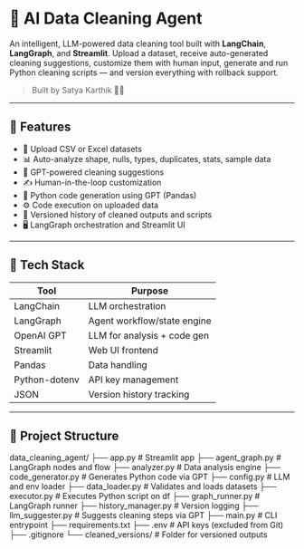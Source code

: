# 🧼 AI Data Cleaning Agent

An intelligent, LLM-powered data cleaning tool built with **LangChain**, **LangGraph**, and **Streamlit**. Upload a dataset, receive auto-generated cleaning suggestions, customize them with human input, generate and run Python cleaning scripts — and version everything with rollback support.

> Built by Satya Karthik 👨‍💻

---

## 🎯 Features

- 📁 Upload CSV or Excel datasets
- 📊 Auto-analyze shape, nulls, types, duplicates, stats, sample data
- 🤖 GPT-powered cleaning suggestions
- ✍️ Human-in-the-loop customization
- 🧾 Python code generation using GPT (Pandas)
- ⚙️ Code execution on uploaded data
- 💾 Versioned history of cleaned outputs and scripts
- 🖥️ LangGraph orchestration and Streamlit UI

---

## 🧰 Tech Stack

| Tool        | Purpose                     |
|-------------|-----------------------------|
| LangChain   | LLM orchestration            |
| LangGraph   | Agent workflow/state engine  |
| OpenAI GPT  | LLM for analysis + code gen  |
| Streamlit   | Web UI frontend              |
| Pandas      | Data handling                |
| Python-dotenv | API key management         |
| JSON        | Version history tracking     |

---

## 📂 Project Structure

data_cleaning_agent/
├── app.py # Streamlit app
├── agent_graph.py # LangGraph nodes and flow
├── analyzer.py # Data analysis engine
├── code_generator.py # Generates Python code via GPT
├── config.py # LLM and env loader
├── data_loader.py # Validates and loads datasets
├── executor.py # Executes Python script on df
├── graph_runner.py # LangGraph runner
├── history_manager.py # Version logging
├── llm_suggester.py # Suggests cleaning steps via GPT
├── main.py # CLI entrypoint
├── requirements.txt
├── .env # API keys (excluded from Git)
├── .gitignore
└── cleaned_versions/ # Folder for versioned outputs
